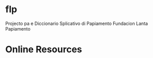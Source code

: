 # flp
Projecto pa e Diccionario Splicativo di Papiamento
Fundacion Lanta Papiamento

# Online Resources
